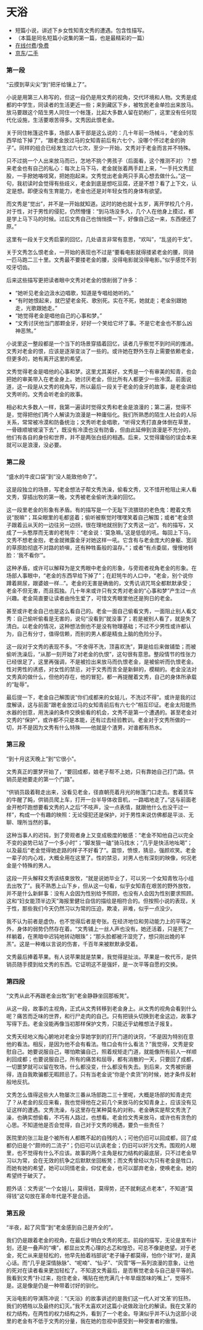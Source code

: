 # 天浴

* 短篇小说，讲述下乡女性知青文秀的遭遇。包含性描写。
* （本篇是同名短篇小说集的第一篇，也是最精彩的一篇）
* [在线付费](http://www.duokan.com/book/1567)/[免费](https://www.99csw.com/book/9260/330264.htm)
* [京东](https://item.jd.com/51591395313.html)/[二手](https://www.duozhuayu.com/search/%E5%A4%A9%E6%B5%B4)

### 第一段
“云摸到草尖尖”到“把牙给镶上了”。

小说是用第三人称写的，但这一段仍是用文秀的视角，交代环境和人物。文秀是成都的中学生，同读者的生活更近一些；来到藏区下乡，被牧民老金单捡出来放马。放马要跟这个陌生男人同住一个帐篷，比起大多数人留在奶粉厂，这里没有任何现代化设施，生活要艰苦得多。文秀因此恨老金。

关于同住帐篷这件事，场部人事干部是这么说的：几十年前一场械斗，“老金的东西早给下掉了”，“跟老金放过马的女知青前后有六七个，没哪个怀过老金的驹子”。同样的组合已经发生过六七次，至少一开始，文秀对于老金而言并不特殊。

只不过挑一个人出来放马而已，怎地不挑个男孩子（后面看，这个推测不对）？想来老金也有自己的私心：每次上马下马，老金就张着两手赶上来，“一手托文秀屁股，一手掀她咯吱窝，把她抱起来。文秀觉出老金两只手真心想去做什么。”这一句，我初读时会觉得有些歧义，老金到底是想吃豆腐，还是不想？看了上下文，认定是想。即便没有生育能力，老金也还是对年轻女性的身体有欲望。

而文秀是“觉出”，并不是一开始就知道。这时的她也就十五岁，离开学校几个月，对于性，对于男性的侵犯，仍然懵懂：“到马场没多久，几个人在他身上摸过，都是学上马下马的时候。过后文秀自己也悄悄摸一下，好像自己这一来，东西便还了原。”

这里有一段关于文秀启蒙的回忆，几处语言非常有意思，“欢叫”，“乱竖的干戈”。

关于文秀怎么恨老金，一开始的表现也不过是“要看电影就得搂紧老金的腰，同骑一匹马跑二三十里。文秀最不要搂老金的腰，没得电影就没得电影。”似乎感觉不到咬牙切齿。

后来这些描写更把读者眼中文秀对老金的恨削弱了许多：
* “她听见老金边汲水边唱歌，知道是专唱给她听的。”
* “有时她恨起来，就巴望老金死、歌别死。实在不死，她就走；老金别跟她走，光歌跟她走。”
* “她觉得老金是唱他自己的心事和梦。”
* “文秀讨厌他当门那颗金牙，好好一个笑给它坏了事。不是它老金也不那么凶神恶煞。”

小说里这一整段都是一个当下的场景穿插着回忆，读者几乎察觉不到时间的推进。文秀对老金的恨，应该是逐渐变淡了一些的。或许她在野外生存上需要依赖老金，但更多的，她有离开这里的希望。

文秀觉得老金是唱他的心事和梦。这里尤其美好，文秀是一个有审美的知青，也会把她的审美带入在老金身上。她讨厌老金，但比所有人都更少一些冷漠。前面说道，这一段是从文秀的视角写，所以最后一段关于老金的金牙的故事，是老金讲给文秀听的。文秀会听老金的故事。

相必和大多数人一样，我第一遍读时觉得文秀和老金是浪漫的；第二遍，觉得不是，觉得把他们两个人解读为浪漫是一种庸俗化。我们所熟悉的陌生人社会的人际关系，常常被冷漠和防备统治；文秀听老金唱歌，“听得文秀打直身体倒在草里，一骨碌顺坡坡滚下去”，既没有冷漠也没有防备，但由此延伸到浪漫是不充分的，他们有各自的身份和世界，并不是两张白纸的相遇。后来，又觉得庸俗的误会本来就可以是浪漫，没必要。

### 第二段

“盛水的牛皮口袋”到“没人能致他命了”。

这是段独立的场景，写老金想法子帮文秀洗澡，偷看文秀，又不惜开枪阻止来人看文秀，穿插出牧的第一晚，文秀被老金偷听洗澡的回忆。

这一段里老金的形象有矛盾。有的描写是一个无耻下流猥琐的老色鬼：瞪着文秀说“脱嘛”；耳朵眼里的毛都竖着；偷听被察觉时嘿嘿笑着自己解围；或者“老金颈子跟着云从天的一边往另一边拐，很在理地就拐到了文秀这一边”。有的描写，又成了一头憨厚而无害的老牦牛：“老金说：‘莫急嘛。’这是低低的吼。每回上下马，文秀不想老金抱，老金就微露金牙对她这样一吼。它含有与老金庞大的身躯、宽阔的草原脸彻底不对路的娇嗔，还有种牲畜般的温存。”；或者“有点委屈，慢慢地转脸：‘我不看你’”。

这种矛盾，或许可以解释为是文秀眼中老金的形象，与旁观者视角老金的形象。在场部人事眼中，“老金的东西早给下掉了”；在赶牦牛的人口中，“老金，别个说你蹲着屙尿，跟婆娘一样...”。老金的无害是确凿的，文秀讥诮咒骂全都默默承受；老金不但无害，而且孤独。几十年来或许只有文秀对老金的“心事和梦”产生过一点兴趣。老金简直要让读者由怜生爱了，可惜文秀眼里他还是狗日的老金。

甚至或许老金自己也是这么看自己的。老金一面自己偷看文秀，一面阻止别人看文秀：自己偷听偷看是无害的，说句“没看到”就没事了；若是被别人看了，就是失了清白。以老金的情况，这种想法倒也不是没有物理基础；不过不少男性或许都认为，自己有分寸，值得信赖，而别的男人都是精虫上脑的危险分子。

这一段对于文秀的表现不多。“不舍得不洗，顶喜欢洗”，算是给后来做铺垫；而被偷听洗澡后，“从那一刻开始了对老金的仇恨”，这句很有意思。整段情节的性张力已经很足了，这里再强调，不是被捡出来放马而仇恨老金，是被偷听而仇恨老金。性对男性的诱惑，对女性的禁忌，对于文秀而言全是新鲜的，模糊的。老金没法对文秀真的做什么，但他的存在，他的冒犯，都一再提醒着文秀，自己的身体所承载的“耻辱”。

最后提一下，老金自己解围说“你们成都来的女娃儿，不洗过不得”。或许是我的过度解读，这与前面“跟老金放过马的女知青前后有六七个”相互印证。老金太阳能热水器的创意，用洗澡的条件交换偷看的机会，文秀不是第一个遭遇的。甚至老金对文秀的“保护”，或许都不只是本能，还有过去经验教训。老金对于文秀所做的一切，并不是因为文秀有什么特殊——他就是个渣男，对谁都有热水。

### 第三段

“到十月这天晚上”到“它很小”。

文秀真正的噩梦开始了，“要回成都，娘老子帮不上她，只有靠她自己打门路。供销员是她要走的第一个门路”。

“供销员趿着鞋走出来，没看见老金，径直朝亮着月光的帐篷门口走去。套着货车的牛醒了盹，供销员爬上车，打开一台半导体收音机，一路唱地走了。”这与前面老金开枪吓跑想要看文秀的人之后“不吱声，没一点表情，就跟他什么也没干过一样”，构成一个有趣的映照：无论侵犯还是保护，对于男性来说仿佛都是平淡、无聊、理所当然的事。

这种当事人的迟钝，到了旁观者身上又变成极度的敏感：“老金不知他自己以完全不变的姿势已站了一个多小时”；“脚发狠一磕”骑马找水；“几乎是快活地吆喝”；以及最后“老金觉得她走路的样子不好看了”。震惊，愤恨，猜忌，强颜欢笑。老金一辈子的内心戏，大概全用在这里了。性的禁忌，对男人也有深刻的映像，何况老金是个特殊的男人。

这段一开头解释文秀该结束放牧，“就是说她毕业了，可以另一个女知青牧马小组去出牧了”。我不熟悉上山下乡，但从这一句看，似乎女知青在艰苦的野外放牧，并不是什么新鲜事：没有人会因为性别给予照顾，也没有人会因为性别要求照顾。这和“妇女能顶半边天”海报里健壮自信的描绘是相符合的。但按照小说的表现，关于性，那些我们今天仍然习以为常的压迫，欺凌，非难，似乎一点没少。

我不认为前者是虚伪，也不觉得后者是夸张。在经济地位和劳动能力上的平等之外，身体的弱势仍然存在着。“文秀铺上一丝人声也没有。她还活着，只是死了一样躺着，在黑暗中迟钝地转动眼珠”；“那头脸都被汗湿完了，想只刚出娩的羊羔”。这是一种难以言说的伤害，千百年来被默默承受着。

文秀最后捧着苹果。有人说苹果就是禁果，我觉得是扯淡。苹果是一枚代币，是供销员随手摸到给文秀的东西。它证明这不是强奸，是一次平等自愿的交换。

### 第四段

“文秀从此不再跟老金出牧”到“老金静静坐回那板凳”。

从这一段，故事的主视角，正式从文秀转移到老金身上。从文秀的视角会看到什么呢？痛苦而乏味的世界，和行尸走肉的自己。只有把镜头切换到老金这边，故事才写得下去。老金没能再像当初那样保护文秀，只能近乎幼稚想法子报复。

文秀天经地义掏心腑地对老金分享她学到的打开门道的诀窍，“不是因为特别在意他的看法。相反，是因为他不会有看法。牲口会有什么看法？”我觉得，文秀是安慰自己。她要说服自己，哪怕欺骗自己，照着规矩走门道，就能像所有前人一样顺利回成都；也要说服自己，所有的痛苦和屈辱，都有消散的一天，只要回了成都，一切噩梦就可以留在牧场，什么都没变，什么都没有失去。到后来，文秀被折磨得，连自我欺骗都无暇顾忌了。只有当老金说“你是个卖货”的时候，她才条件反射般地反抗。

文秀怎么值得这些大人物屡次三番从场部跑二三十里呢，大概是场部的知青走完了？从老金的反应来看，我也觉得他在之前几个来放马的女知青身上，应该没有见证这样的遭遇。文秀洗澡，与这里存在某种莫名的对称。老金确实是帮文秀洗了澡，也确实想偷看，不巧有人路过，也想看。老金捡文秀来放马，或许也有贪色的心思。不知道他是否会觉得，自己对于文秀的境遇，要负一些责任？

医院里的张三趾是个被所有人都瞧不起的自残的人；可他仍旧可以回成都，回了成都仍旧是个“颇帅的二流子”；仍旧可以讥讽老金；仍旧可以奸污文秀。围观的人眼里，也不觉得有什么不应该。故事的两个主角是权力结构的最底层，只不过老金早习以为常，会在无效的抗争之后默默坐回板凳；而文秀曾经以为只有老金是牲口，而她有她的希望，她可以同情老金，仰仗老金，也可以鄙弃老金，使唤老金。她的希望终于破灭了。

题外话：文秀说“一个女娃儿，莫得钱，莫得势，还不就剩这点老本”，不知道“莫得钱”这句放在革命年代是不是合适。

### 第五段

“半夜，起了风雪”到“老金感到自己是齐全的”。

我们仍是跟着老金的视角，在最后才明白文秀的死志。前段的描写，无论是宣布计划，还是一叠声的“噢”，都显出文秀心理的忐忑和惶恐，可总不像是绝望。对于老金，死亡从来是轻松的，他早先拍着裆部说“老子锤子都莫得，怕你个球”时，是真心话。而“几乎是深情脉脉”、“呢喃”、“仙子”、“风雪”等一系列浪漫的意象，让他的死对在读者看来更加轻松了。不知道文秀最后，是否察觉老金与自己是平等的。我看到文秀“扑过来，抱住老金，嘴贴在他充满几十年旱烟苦味的嘴上”，觉得不是。这是像是仍是一种带着讨好的驯化。

天浴电影的导演陈冲说：“《天浴》的故事讲述的是我们这一代人对‘文革’的狂热，我们的牺牲以及最终的幻灭。”我不太喜欢对这篇小说做政治化的解读。我在文革的权力结构，在两性的权力结构之外，看到了一个老金。导演似乎并不认为这部小说里的老金有不低于文秀的分量，我在她的忽视中感受到一种受害者的傲慢。

